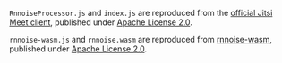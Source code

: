 `RnnoiseProcessor.js` and `index.js` are reproduced from the [official Jitsi Meet client](https://github.com/jitsi/jitsi-meet/tree/7646618e5a0f227415fa0fd38ac96dbee72fee25/react/features/stream-effects/rnnoise), published under [Apache License 2.0](https://github.com/jitsi/jitsi-meet/blob/7646618e5a0f227415fa0fd38ac96dbee72fee25/LICENSE).

`rnnoise-wasm.js` and `rnnoise.wasm` are reproduced from [rnnoise-wasm](https://github.com/jitsi/rnnoise-wasm/tree/566a16885897704d6e6d67a1d5ac5d39781db2af), published under [Apache License 2.0](https://github.com/jitsi/rnnoise-wasm/blob/566a16885897704d6e6d67a1d5ac5d39781db2af/LICENSE).